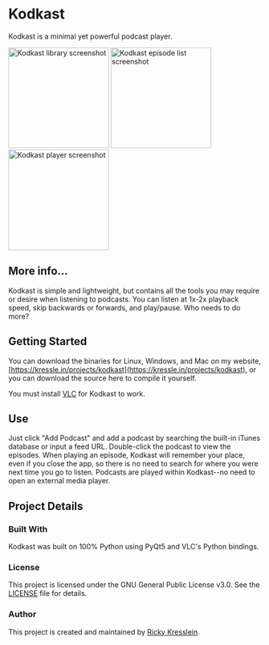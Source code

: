 # Kodkast
Kodkast is a minimal yet powerful podcast player.

<img src="https://kressle.in/projects/kodkast/assets/Kodkast_library.png" alt="Kodkast library screenshot" width="200"/>
<img src="https://kressle.in/projects/kodkast/assets/Kodkast_episodes.png" alt="Kodkast episode list screenshot" width="200"/>
<img src="https://kressle.in/projects/kodkast/assets/Kodkast_player.png" alt="Kodkast player screenshot" width="200"/>

## More info...
Kodkast is simple and lightweight, but contains all the tools you may require or desire when listening to podcasts. You can listen at 1x-2x playback speed, skip backwards or forwards, and play/pause. Who needs to do more?

## Getting Started
You can download the binaries for Linux, Windows, and Mac on my website, [https://kressle.in/projects/kodkast](https://kressle.in/projects/kodkast), or you can download the source here to compile it yourself.

You must install [VLC](https://www.videolan.org/vlc/) for Kodkast to work.

## Use
Just click "Add Podcast" and add a podcast by searching the built-in iTunes database or input a feed URL. Double-click the podcast to view the episodes. When playing an episode, Kodkast will remember your place, even if you close the app, so there is no need to search for where you were next time you go to listen. Podcasts are played within Kodkast--no need to open an external media player.

## Project Details

### Built With
Kodkast was built on 100% Python using PyQt5 and VLC's Python bindings.

### License
This project is licensed under the GNU General Public License v3.0. See the [LICENSE](LICENSE) file for details.

### Author
This project is created and maintained by [Ricky Kresslein](https://kressle.in).
